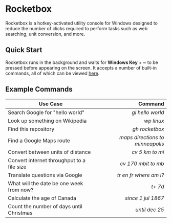 # Rocketbox

Rocketbox is a hotkey-activated utility console for Windows designed to reduce the number of clicks required to perform tasks such as web searching, unit conversion, and more.

## Quick Start

Rocketbox runs in the background and waits for **Windows Key** + **~** to be pressed before appearing on the screen. It accepts a number of built-in commands, all of which can be viewed [here](COMMANDS.md).

## Example Commands

| Use Case                                     | Command                        |
| -------------------------------------------- | ------------------------------:|
|Search Google for "hello world"               |*gl hello world*                |
|Look up something on Wikipedia                |*wp linux*                      |
|Find this repository                          |*gh rocketbox*                  |
|Find a Google Maps route                      |*maps directions to minneapolis*|
|Convert between units of distance             |*cv 5 km to mi*                 |
|Convert internet throughput to a file size    |*cv 170 mbit to mb*             |
|Translate questions via Google                |*tr en fr where am I?*          |
|What will the date be one week from now?      |*t+ 7d*                         |
|Calculate the age of Canada                   |*since 1 jul 1867*              |
|Count the number of days until Christmas      |*until dec 25*                  |

